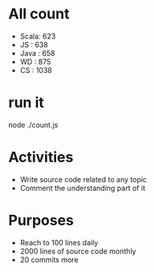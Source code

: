 # All count
- Scala:	623
- JS   :	638
- Java :	658
- WD   :	875
- CS   :	1038

# run it
node ./count.js
    
# Activities
* Write source code related to any topic
* Comment the understanding part of it
    
# Purposes
* Reach to 100 lines daily
* 2000 lines of source code monthly
* 20 commits more
    